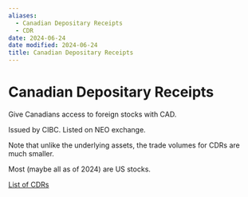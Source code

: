 ```yaml
---
aliases:
  - Canadian Depositary Receipts
  - CDR
date: 2024-06-24
date modified: 2024-06-24
title: Canadian Depositary Receipts
---
```


# Canadian Depositary Receipts

Give Canadians access to foreign stocks with CAD.

Issued by CIBC. Listed on NEO exchange.

Note that unlike the underlying assets, the trade volumes for CDRs are much smaller.

Most (maybe all as of 2024) are US stocks.

[List of CDRs](https://www.cboe.ca/en/services/raising-assets/canadian-depositary-receipts)
